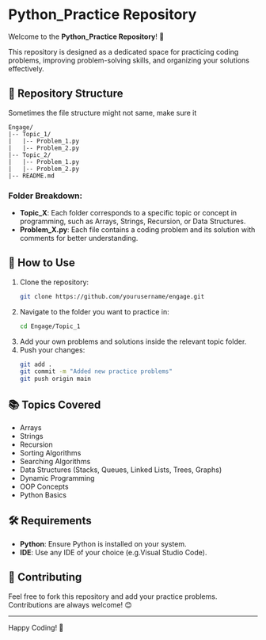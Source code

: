 # Python_Practice Repository

Welcome to the **Python_Practice Repository**! 🚀

This repository is designed as a dedicated space for practicing coding problems, improving problem-solving skills, and organizing your solutions effectively.

## 📂 Repository Structure

Sometimes the file structure might not same, make sure it

```
Engage/
|-- Topic_1/
|   |-- Problem_1.py
|   |-- Problem_2.py
|-- Topic_2/
|   |-- Problem_1.py
|   |-- Problem_2.py
|-- README.md
```

### Folder Breakdown:

- **Topic_X**: Each folder corresponds to a specific topic or concept in programming, such as Arrays, Strings, Recursion, or Data Structures.
- **Problem_X.py**: Each file contains a coding problem and its solution with comments for better understanding.

## 🚦 How to Use

1. Clone the repository:
   ```bash
   git clone https://github.com/yourusername/engage.git
   ```
2. Navigate to the folder you want to practice in:
   ```bash
   cd Engage/Topic_1
   ```
3. Add your own problems and solutions inside the relevant topic folder.
4. Push your changes:
   ```bash
   git add .
   git commit -m "Added new practice problems"
   git push origin main
   ```

## 📚 Topics Covered

- Arrays
- Strings
- Recursion
- Sorting Algorithms
- Searching Algorithms
- Data Structures (Stacks, Queues, Linked Lists, Trees, Graphs)
- Dynamic Programming
- OOP Concepts
- Python Basics

## 🛠️ Requirements

- **Python**: Ensure Python is installed on your system.
- **IDE**: Use any IDE of your choice (e.g.Visual Studio Code).

## 🌟 Contributing

Feel free to fork this repository and add your practice problems. Contributions are always welcome! 😊

---

Happy Coding! 🎉
